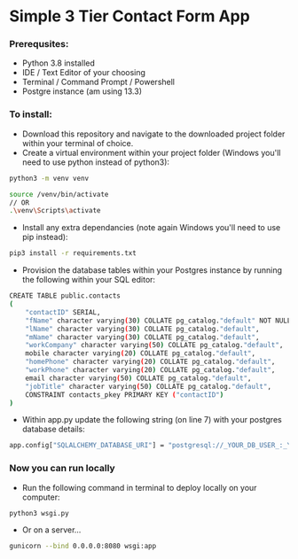# Simple 3 Tier Contact Form App

### Prerequsites:
* Python 3.8 installed
* IDE / Text Editor of your choosing
* Terminal / Command Prompt / Powershell
* Postgre instance (am using 13.3)

### To install:
* Download this repository and navigate to the downloaded project folder within your terminal of choice.
* Create a virtual environment within your project folder (Windows you'll need to use python instead of python3):
``` bash
python3 -m venv venv

source /venv/bin/activate
// OR 
.\venv\Scripts\activate
```
* Install any extra dependancies (note again Windows you'll need to use pip instead):
``` bash
pip3 install -r requirements.txt
```

* Provision the database tables within your Postgres instance by running the following within your SQL editor:
``` bash
CREATE TABLE public.contacts
(
    "contactID" SERIAL,
    "fName" character varying(30) COLLATE pg_catalog."default" NOT NULL,
    "lName" character varying(30) COLLATE pg_catalog."default",
    "mName" character varying(30) COLLATE pg_catalog."default",
    "workCompany" character varying(50) COLLATE pg_catalog."default",
    mobile character varying(20) COLLATE pg_catalog."default",
    "homePhone" character varying(20) COLLATE pg_catalog."default",
    "workPhone" character varying(20) COLLATE pg_catalog."default",
    email character varying(50) COLLATE pg_catalog."default",
    "jobTitle" character varying(50) COLLATE pg_catalog."default",
    CONSTRAINT contacts_pkey PRIMARY KEY ("contactID")
)
```

* Within app.py update the following string (on line 7) with your postgres database details:
``` bash
app.config["SQLALCHEMY_DATABASE_URI"] = "postgresql://_YOUR_DB_USER_:_YOUR_DB_URL_:5432/_YOUR_DB_NAME_"
```

### Now you can run locally
* Run the following command in terminal to deploy locally on your computer: 
``` bash
python3 wsgi.py
```

* Or on a server...
``` bash
gunicorn --bind 0.0.0.0:8080 wsgi:app
```
